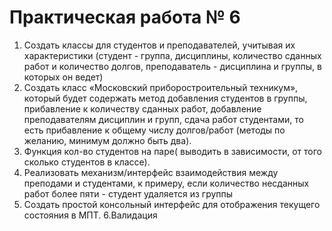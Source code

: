 # Практическая работа № 6
1. Создать классы для студентов и преподавателей, учитывая их характеристики (студент - группа, дисциплины, количество сданных работ и количество долгов, преподаватель - дисциплина и группы, в которых он ведет) 
2. Создать класс «Московский приборостроительный техникум», который будет содержать метод добавления студентов в группы, прибавление к количеству сданных работ, добавление преподавателям дисциплин и групп, сдача работ студентами, то есть прибавление к общему числу долгов/работ (методы по желанию, минимум должно быть два).
3. Функция кол-во студентов на паре( выводить в зависимости, от того сколько студентов в классе).
4. Реализовать механизм/интерфейс взаимодействия между преподами и студентами, к примеру, если количество несданных работ более пяти - студент удаляется из группы 
5. Создать простой консольный интерфейс для отображения текущего состояния в МПТ.
6.Валидация
